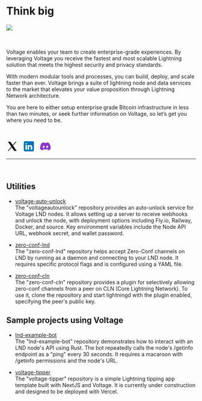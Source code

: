 # Think big

![](https://archbee-image-uploads.s3.amazonaws.com/CGGF0VLgJQypTJbZ1FbQy/aoF2F0Tr5bORp7wnTzRec_github-org-page-banner.png)  
 
&nbsp;
&nbsp;
&nbsp;

Voltage enables your team to create enterprise-grade experiences. By leveraging Voltage you receive the fastest and most scalable Lightning solution that meets the highest security and privacy standards.

With modern modular tools and processes, you can build, deploy, and scale faster than ever.
Voltage brings a suite of lightning node and data services to the market that elevates your value proposition through Lightning Network architecture.

You are here to either setup enterprise grade Bitcoin infrastructure in less than two minutes, or seek further information on Voltage, so let’s get you where you need to be.

&nbsp;

[![X](X%20icon%20x2.png)][1] &nbsp; [![linkedin](Linkedin%20icon%20x2.png)][2] &nbsp; [![discord](Discord%20icon%20x2.png)][3]

***
&nbsp;

## Utilities
- [voltage-auto-unlock](https://github.com/w3irdrobot/voltageautounlock)  
The "voltageautounlock" repository provides an auto-unlock service for Voltage LND nodes. It allows setting up a server to receive webhooks and unlock the node, with deployment options including Fly.io, Railway, Docker, and source. Key environment variables include the Node API URL, webhook secret, and wallet password.

- [zero-conf-lnd](https://github.com/voltagecloud/zero-conf-lnd)  
The "zero-conf-lnd" repository helps accept Zero-Conf channels on LND by running as a daemon and connecting to your LND node. It requires specific protocol flags and is configured using a YAML file.
- [zero-conf-cln](https://github.com/voltagecloud/zero-conf-cln)  
The "zero-conf-cln" repository provides a plugin for selectively allowing zero-conf channels from a peer on CLN (Core Lightning Network). To use it, clone the repository and start lightningd with the plugin enabled, specifying the peer's public key.

## Sample projects using Voltage
- [lnd-example-bot](https://github.com/tee8z/lnd-example-bot)  
The "lnd-example-bot" repository demonstrates how to interact with an LND node's API using Rust. The bot repeatedly calls the node's /getinfo endpoint as a "ping" every 30 seconds. It requires a macaroon with /getinfo permissions and the node's URL.

- [voltage-tipper](https://github.com/austinkelsay/voltage-tipper)  
The "voltage-tipper" repository is a simple Lightning tipping app template built with NextJS and Voltage. It is currently under construction and designed to be deployed with Vercel.

[1]: https://x.com/voltage_cloud
[2]: https://www.linkedin.com/company/voltagecloud/
[3]: https://discord.com/channels/941006529086234644/941006529086234647
